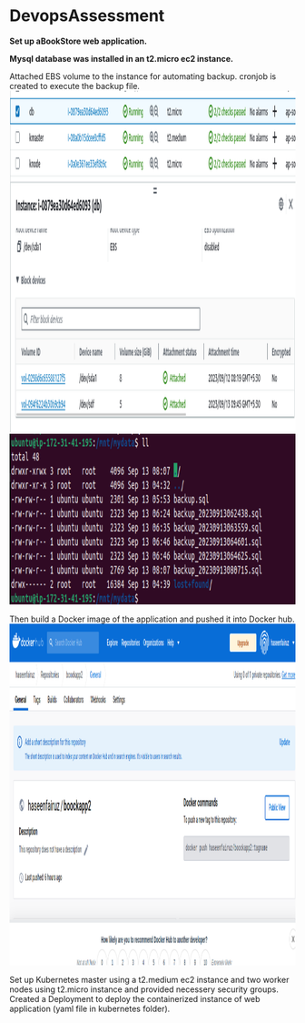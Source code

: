 # DevopsAssessment
**Set up aBookStore web application.**

**Mysql database was installed in an t2.micro ec2 instance.**

Attached EBS volume to the instance for automating backup. cronjob is created to execute the backup file.
<img src="https://github.com/Haseen-Fairuz/DevopsAssessment/blob/main/Screenshots/Screenshot%20from%202023-09-13%2018-49-55.png" width="800" height="600">
<img src="https://github.com/Haseen-Fairuz/DevopsAssessment/blob/main/Screenshots/Screenshot%20from%202023-09-13%2020-16-50.png" width="600" height="300">

Then build a Docker image of the application and pushed it into Docker hub.
<img src="https://github.com/Haseen-Fairuz/DevopsAssessment/blob/main/Screenshots/Screenshot%20from%202023-09-13%2019-18-30.png" width="800" height="600">

Set up Kubernetes master using a t2.medium ec2 instance and two worker nodes using t2.micro instance and provided necessery security groups.
Created a Deployment to deploy the containerized instance of web application (yaml file in kubernetes folder).
